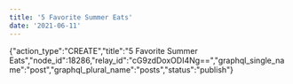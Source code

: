 ```yaml
---
title: '5 Favorite Summer Eats'
date: '2021-06-11'
---
```


{"action_type":"CREATE","title":"5 Favorite Summer Eats","node_id":18286,"relay_id":"cG9zdDoxODI4Ng==","graphql_single_name":"post","graphql_plural_name":"posts","status":"publish"}
